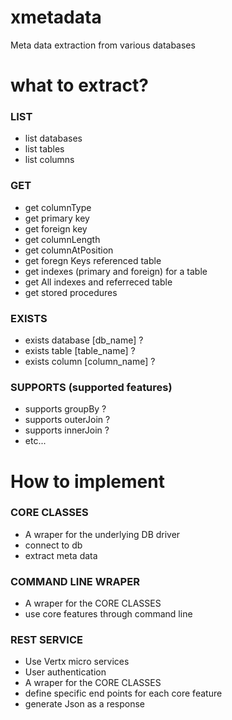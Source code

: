 # xmetadata
Meta data extraction from various databases

# what to extract?

### LIST
  * list databases
  * list tables
  * list columns

### GET
  * get columnType
  * get primary key
  * get foreign key
  * get columnLength
  * get columnAtPosition
  * get foregn Keys referenced table
  * get indexes (primary and foreign) for a table
  * get All indexes and referreced table
  * get stored procedures

### EXISTS
  * exists database [db_name] ?
  * exists table [table_name] ?
  * exists column [column_name] ?

### SUPPORTS (supported features)
  * supports groupBy ?
  * supports outerJoin ?
  * supports innerJoin ?
  * etc...
 
# How to implement

### CORE CLASSES
  * A wraper for the underlying DB driver
  * connect to db
  * extract meta data
 
### COMMAND LINE WRAPER
 * A wraper for the CORE CLASSES
 * use core features through command line

### REST SERVICE
 * Use Vertx micro services
 * User authentication
 * A wraper for the CORE CLASSES
 * define specific end points for each core feature
 * generate Json as a response
